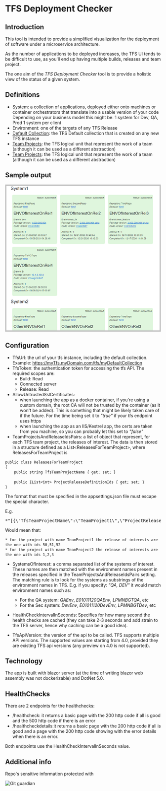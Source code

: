 # TFS Deployment Checker

## Introduction

This tool is intended to provide a simplified visualization for the deployment of software under a microservice architecture.

As the number of applications to be deployed increases, the TFS UI tends to be difficult to use, as you'll end up having multiple builds, releases and team project.

The one aim of the *TFS Deployment Checker* tool is to provide a holistic view of the status of a given system.

## Definitions

* System: a collection of applications, deployed either onto machines or container orchestrators that translate into a usable version of your code
  Depending on your business model this might be:
  1 system for Dev, QA, Prod
  1 system per client
* Environment: one of the targets of any TFS Release
* [Default Collection](https://docs.microsoft.com/en-us/azure/devops/server/admin/manage-project-collections?view=azure-devops-2020): the TFS Default collection that is created on any new TFS instance 
* [Team Projects](https://docs.microsoft.com/en-us/aspnet/web-forms/overview/deployment/configuring-team-foundation-server-for-web-deployment/creating-a-team-project-in-tfs): the TFS logical unit that represent the work of a team (although it can be used as a different abstraction)
* [Team Projects](https://docs.microsoft.com/en-us/aspnet/web-forms/overview/deployment/configuring-team-foundation-server-for-web-deployment/creating-a-team-project-in-tfs): the TFS logical unit that represent the work of a team (although it can be used as a different abstraction)

## Sample output

![Sample output](images/ScreenShotBase.png)

## Configuration

* TfsUrl: the url of your tfs instance, including the default collection.
Example: https://myTfs.myDomain.com/tfs/myDefaultCollection
* TfsToken: the authentication token for accessing the tfs API.
The required scopes are:
    * Build: Read
    * Connected server
    * Release: Read
* AllowUntrustedSslCertificates: 
    * when launching the app as a docker container, if you're using a custom domain, the root CA will not be trusted by the container (as it won't be added). This is something that might be likely taken care of if the future. For the time being set it to *"true"* if your tfs endpoint uses https
    * when launching the app as an IIS/Kestrel app, the certs are taken from you machine, so you can probably let this set to *"false"*
* TeamProjectsAndReleaseIdsPairs:
a list of object that represent, for each TFS team project, the releases of interest.
The data is then stored in a structure defined as a List\<ReleasesForTeamProject>, where ReleasesForTeamProject is
```
public class ReleasesForTeamProject
{
    public string TfsTeamProjectName { get; set; }

    public IList<int> ProjectReleaseDefinitionIds { get; set; }
}
``` 

The format that must be specified in the appsettings.json file must escape the special character.

E.g. 
<pre>
*"[{\"TfsTeamProjectName\":\"TeamProject1\",\"ProjectReleaseDefinitionIds\":[50,51,52]},{\"TfsTeamProjectName\":\"TeamProject2\",\"ProjectReleaseDefinitionIds\":[1,2,3]}]"*
</pre>
Would mean that:

    * for the project with name TeamProject1 the release of interests are the one with ids 50,51,52
    * for the project with name TeamProject2 the release of interests are the one with ids 1,2,3

* SystemsOfInterest:
a comma separated list of the systems of interest. These names are then matched with the environment names present in the releases specified in the TeamProjectsAndReleaseIdsPairs setting. The matching rule is to look for the systems as substrings of the environment names in TFS.
E.g. if you specify: *"QA, DEV"* it would match environment names such as: 
    * For the QA system: *QAEnv*, *E01011120QAEnv*, *LPMNBGTQA*, etc
    * For the Sec system: *DevEnv*, *E01011120DevEnv*, *LPMNBGTDev*, etc

* HealthCheckIntervalInSeconds:
Specifies for how many second the health checks are cached (they can take 2-3 seconds and add strain to the TFS server, hence why caching can be a good idea).

* TfsApiVersion:
the version of the api to be called.
TFS supports multiple API versions. The supported values are starting from 4.0, provided they are existing TFS api versions (any preview on 4.0 is not supported).

## Technology

The app is built with blazor server (at the time of writing blazor web assembly was not dockerizable) and DotNet 5.0.

## HealthChecks

There are 2 endpoints for the healthchecks:
* /healthcheck: it returns a basic page with the 200 http code if all is good and the 500 http code if there is an error
* /healthcheckdetails:it returns a basic page with the 200 http code if all is good and a page with the 200 http code showing with the error details when there is an error.

Both endpoints use the HealthCheckIntervalInSeconds value.

## Additional info

Repo's sensitive information protected with 

![Git guardian](https://assets-global.website-files.com/5ee25cbe47310017adf964da/5ee3a42a75f46b013298c2dd_Full-Default-Light.svg)